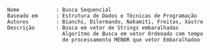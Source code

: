    
    Nome            : Busca Sequencial
    Baseado em      : Estrutura de Dados e Técnicas de Programação
    Autores         : Bianchi, Dilermando, Nakamiti, Freitas, Xastre
    Descrição       : Busca em vetor de Strings embaralhadas
                      Algorítmo de Busca em vetor Ordenado com tempo 
                      de processamento MENOR que vetor Embaralhadoo